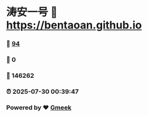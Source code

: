 # 涛安一号 :link: https://bentaoan.github.io 
### :page_facing_up: [94](https://bentaoan.github.io/tag.html) 
### :speech_balloon: 0 
### :hibiscus: 146262 
### :alarm_clock: 2025-07-30 00:39:47 
### Powered by :heart: [Gmeek](https://github.com/Meekdai/Gmeek)
